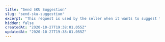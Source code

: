 ```yaml
---
title: "Send SKU Suggestion"
slug: "send-sku-suggestion"
excerpt: "This request is used by the seller when it wants to suggest that one of their SKUs is sold in the marketplace.\n\nBefore using this request, the seller should always use the [Change Notification](https://developers.vtex.com/reference/catalog-api-sku-seller#catalog-api-get-seller-sku-notification) request in order to check if the SKU already exists in the marketplace. If it doesn't, then this is the next call in the SKU integration flow.\n\nIn the Send Suggestion request, the seller must send information about the SKU, such as the product and SKU name, the seller ID, and the image URL. All parameters are explained below."
hidden: false
createdAt: "2020-10-27T19:38:01.055Z"
updatedAt: "2020-10-27T19:38:01.055Z"
---
```

